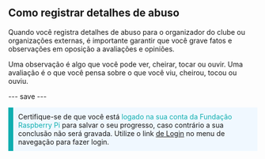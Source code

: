 ## Como registrar detalhes de abuso

Quando você registra detalhes de abuso para o organizador do clube ou organizações externas, é importante garantir que você grave fatos e observações em oposição a avaliações e opiniões.

Uma observação é algo que você pode ver, cheirar, tocar ou ouvir. Uma avaliação é o que você pensa sobre o que você viu, cheirou, tocou ou ouviu.

--- save ---

<p style="border-left: solid; border-width:10px; border-color: #0faeb0; background-color: aliceblue; padding: 10px;">
Certifique-se de que você está <span style="color: #0faeb0">logado na sua conta da Fundação Raspberry Pi </span> para salvar o seu progresso, caso contrário a sua conclusão não será gravada. Utilize o link <a href="https://my.raspberrypi.org/login">de Login</a> no menu de navegação para fazer login.
</p>